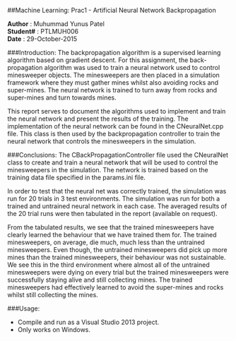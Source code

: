##Machine Learning: Prac1 - Artificial Neural Network Backpropagation

**Author** : Muhummad Yunus Patel  
**Student#** : PTLMUH006  
**Date**  : 29-October-2015

###Introduction:
The backpropagation algorithm is a supervised learning algorithm based on gradient descent. For this assignment, the back-propagation algorithm was used to train a neural network used to control minesweeper objects. The minesweepers are then placed in a simulation framework where they must gather mines whilst also avoiding rocks and super-mines. The neural network is trained to turn away from rocks and super-mines and turn towards mines.

This report serves to document the algorithms used to implement and train the neural network and present the results of the training. The implementation of the neural network can be found in the CNeuralNet.cpp file. This class is then used by the backpropagation controller to train the neural network that controls the minesweepers in the simulation.


###Conclusions:
The CBackPropagationController file used the CNeuralNet class to create and train  a neural network that will be used to control the minesweepers in the simulation. The network is trained based on the training data file specified in the params.ini file.

In order to test that the neural net was correctly trained, the simulation was run for 20 trials in 3 test environments. The simulation was run for both a trained and untrained neural network in each case. The averaged results of the 20 trial runs were then tabulated in the report (available on request).

From the tabulated results, we see that the trained minesweepers have clearly learned the behaviour that we have trained them for. The trained minesweepers, on average, die much, much less than the untrained minesweepers. Even though, the untrained minesweepers did pick up more mines than the trained minesweepers, their behaviour was not sustainable. We see this in the third environment where almost all of the untrained  minesweepers were dying on every trial but the trained minesweepers were successfully staying alive and still collecting mines. The trained minesweepers had effectively learned to avoid the super-mines and rocks whilst still collecting the mines.


###Usage:
 * Compile and run as a Visual Studio 2013 project.
 * Only works on Windows.